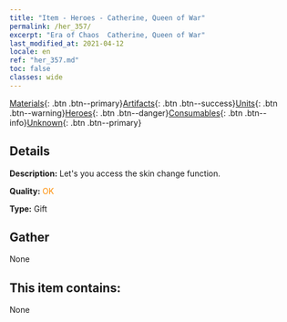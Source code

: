 ```yaml
---
title: "Item - Heroes - Catherine, Queen of War"
permalink: /her_357/
excerpt: "Era of Chaos  Catherine, Queen of War"
last_modified_at: 2021-04-12
locale: en
ref: "her_357.md"
toc: false
classes: wide
---
```

 [Materials](/){: .btn .btn--primary}[Artifacts](/Artifacts/){: .btn .btn--success}[Units](/Units/){: .btn .btn--warning}[Heroes](/Heroes/){: .btn .btn--danger}[Consumables](/Consumables/){: .btn .btn--info}[Unknown](/Unknown/){: .btn .btn--primary}

## Details
 **Description:** Let's you access the skin change function.

 **Quality:** <span style="color: #FF8C00">OK</span>

 **Type:** Gift

## Gather

  None

## This item contains:

  None

